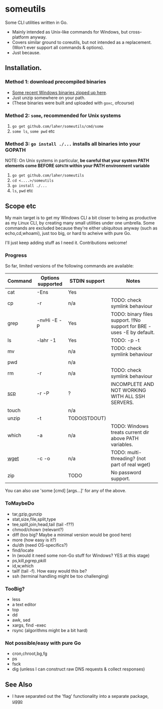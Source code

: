 someutils
=========

Some CLI utilities written in Go.

 * Mainly intended as Unix-like commands for Windows, but cross-platform anyway. 
 * Covers similar ground to coreutils, but not intended as a replacement. (Won't ever support all commands & options).
 * Just because.

Installation.
---------

### Method 1: download precompiled binaries

 * [Some recent Windows binaries zipped up here](https://bintray.com/laher/utils/someutils/0.3.0/files). 
 * Just unzip somewhere on your path. 
 * (These binaries were built and uploaded with `goxc`, ofcourse)

### Method 2: `some`, recommended for Unix systems

   1. `go get github.com/laher/someutils/cmd/some`
   2. `some ls`, `some pwd` etc

### Method 3: `go install ./...` installs all binaries into your GOPATH
   
NOTE: On Unix systems in particular, **be careful that your system PATH elements come BEFORE `GOPATH` within your PATH environment variable**

   1. `go get github.com/laher/someutils`
   2. `cd <....>/someutils`
   3. `go install ./...`
   4. `ls`, `pwd` etc


Scope etc
---------
My main target is to get my Windows CLI a bit closer to being as productive as my Linux CLI, by creating many small utilities under one umbrella.
Some commands are excluded because they're either ubiquitous anyway (such as echo,cd,whoami), just too big, or hard to acheive with pure Go.

I'll just keep adding stuff as I need it. Contributions welcome!

### Progress

So far, limited versions of the following commands are available:
 
 Command | Options supported | STDIN support  | Notes
 --------|-------------------|----------------|------------------------
 cat     | -Ens              | Yes            | 
 cp      | -r                | n/a            | TODO: check symlink behaviour
 grep    | -nvHi -E -P       | Yes            | TODO: binary files support. !!No support for BRE - uses -E by default.
 ls      | -lahr -1          | Yes            | TODO: -p -t
 mv      |                   | n/a            | TODO: check symlink behaviour
 pwd     |                   | n/a            | 
 rm      | -r                | n/a            | TODO: check symlink behaviour
 [scp](https://github.com/laher/scp-go)     | -r -P             | ?              | INCOMPLETE AND NOT WORKING WITH ALL SSH SERVERS.
 touch   |                   | n/a            | 
 unzip   | -t                | TODO(STDOUT)   | 
 which   | -a                | n/a            | TODO: Windows treats current dir above PATH variables.
 [wget](https://github.com/laher/wget-go)    | -c -o             | n/a            | TODO: multi-threading? (not part of real wget)
 zip     |                   | TODO           | No password support. 
 
You can also use 'some [cmd] [args...]' for any of the above.

### ToMaybeDo
 * tar,gzip,gunzip
 * stat,size,file,split,type
 * tee,split,join,head,tail (tail -f??)
 * chmod/chown (relevant?)
 * diff (too big? Maybe a minimal version would be good here)
 * more (how easy is it?)
 * du/dh (need OS-specifics?)
 * find/locate
 * ln (would it need some non-Go stuff for Windows? YES at this stage)
 * ps,kill,pgrep,pkill
 * id,w,which
 * tailf (tail -f). How easy would this be?
 * ssh (terminal handling might be too challenging)

### TooBig?
 * less
 * a text editor
 * top
 * dd
 * awk, sed
 * xargs, find -exec
 * rsync (algorithms might be a bit hard)
 
### Not possible/easy with pure Go
 * cron,chroot,bg,fg
 * ps
 * fsck
 * dig (unless I can construct raw DNS requests & collect responses)

See Also
--------

 * I have separated out the 'flag' functionality into a separate package, [uggo](https://github.com/laher/uggo)
